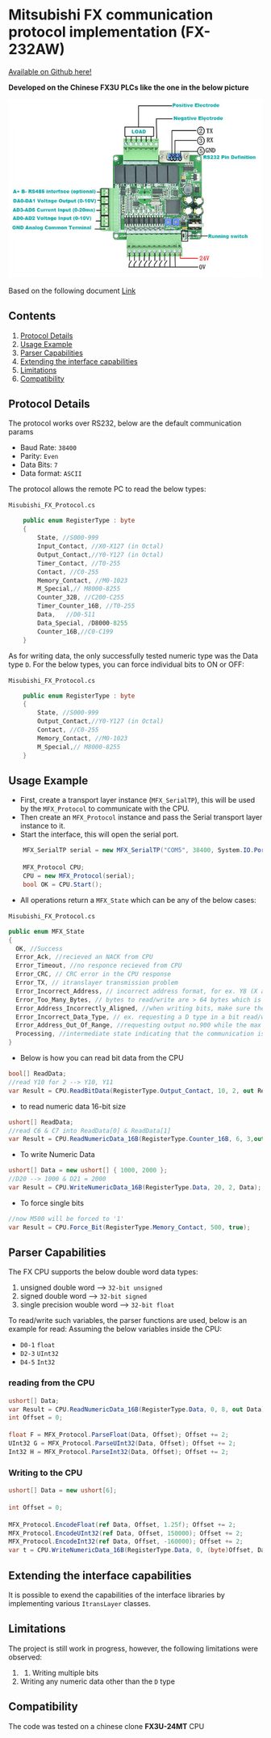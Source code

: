 ﻿# Mitsubishi FX communication protocol implementation (FX-232AW)
[Available on Github here!](https://github.com/Ramy-Sorial/Mitsubishi_FX_Ptotocol.git)

__Developed on the Chinese FX3U PLCs like the one in the below picture__

![](./fx3u-14mr-1.jpg)

Based on the following document [Link](http://www.inverter-plc.com/plc/melsec/FX-232AW%20USER%20MANUAL.pdf)

## Contents
1. [Protocol Details](#protocol-details)
2. [Usage Example](#usage-example)
3. [Parser Capabilities](#parser-capabilities)
4. [Extending the interface capabilities](#extending-the-interface-capabilities)
5. [Limitations](#limitations)
6. [Compatibility](#compatibility)


## Protocol Details
The protocol works over RS232, below are the default communication params
- Baud Rate: `38400`
- Parity: `Even`
- Data Bits: `7`
- Data format: `ASCII`

The protocol allows the remote PC to read the below types:

`Misubishi_FX_Protocol.cs`
```cs
    public enum RegisterType : byte
    {
        State, //S000-999
        Input_Contact, //X0-X127 (in Octal)
        Output_Contact,//Y0-Y127 (in Octal)
        Timer_Contact, //T0-255
        Contact, //C0-255
        Memory_Contact, //M0-1023
        M_Special,// M8000-8255
        Counter_32B, //C200-C255
        Timer_Counter_16B, //T0-255
        Data,   //D0-511
        Data_Special, /D8000-8255
        Counter_16B,//C0-C199
    }

```
As for writing data, the only successfully tested numeric type was the Data type `D`.
For the below types, you can force individual bits to ON or OFF:

`Misubishi_FX_Protocol.cs`
```cs
    public enum RegisterType : byte
    {
        State, //S000-999
        Output_Contact,//Y0-Y127 (in Octal)
        Contact, //C0-255
        Memory_Contact, //M0-1023
        M_Special,// M8000-8255
    }
```
## Usage Example
- First, create a transport layer instance (`MFX_SerialTP`), this will be used by the `MFX_Protocol` to communicate with the CPU.
- Then create an `MFX_Protocol` instance and pass the Serial transport layer instance to it.
- Start the interface, this will open the serial port.
```cs
    MFX_SerialTP serial = new MFX_SerialTP("COM5", 38400, System.IO.Ports.Parity.Even, System.IO.Ports.StopBits.One, 7, 1000);

    MFX_Protocol CPU;
    CPU = new MFX_Protocol(serial);
    bool OK = CPU.Start();

```

- All operations return a `MFX_State` which can be any of the below cases:

`Misubishi_FX_Protocol.cs`
```cs
public enum MFX_State
{
  OK, //Success
  Error_Ack, //recieved an NACK from CPU
  Error_Timeout, //no responce recieved from CPU
  Error_CRC, // CRC error in the CPU response
  Error_TX, // itranslayer transmission problem
  Error_Incorrect_Address, // incorrect address format, for ex. Y8 (X and Y are supposed to be Octal numbers)
  Error_Too_Many_Bytes, // bytes to read/write are > 64 bytes which is the COU transfer limit, try reducing the data size
  Error_Address_Incorrectly_Aligned, //when writing bits, make sure the base address is in the multiples of 8, for ex(M10 is wrong, M8 should be OK)
  Error_Incorrect_Data_Type, // ex. requesting a D type in a bit read/write
  Error_Address_Out_Of_Range, //requesting output no.900 while the max is 177
  Processing, //intermediate state indicating that the communication is in progress
}
```
- Below is how you can read bit data from the CPU
```cs
bool[] ReadData;
//read Y10 for 2 --> Y10, Y11
var Result = CPU.ReadBitData(RegisterType.Output_Contact, 10, 2, out ReadData);
```
- to read numeric data 16-bit size
```cs
ushort[] ReadData;
//read C6 & C7 into ReadData[0] & ReadData[1]
var Result = CPU.ReadNumericData_16B(RegisterType.Counter_16B, 6, 3,out ReadData);
```
- To write Numeric Data
```cs
ushort[] Data = new ushort[] { 1000, 2000 };
//D20 --> 1000 & D21 = 2000
var Result = CPU.WriteNumericData_16B(RegisterType.Data, 20, 2, Data);
```
- To force single bits
```cs
//now M500 will be forced to '1'
var Result = CPU.Force_Bit(RegisterType.Memory_Contact, 500, true);
```
## Parser Capabilities
The FX CPU supports the below double word data types:
1. unsigned double word --> `32-bit unsigned`
2. signed double word --> `32-bit signed`
3. single precision wouble word --> `32-bit float`  

To read/write such variables, the parser functions are used, below is an example for read:
Assuming the below variables inside the CPU:
- `D0-1` `float`
- `D2-3` `UInt32`
- `D4-5` `Int32` 

### reading from the CPU
```cs
ushort[] Data;
var Result = CPU.ReadNumericData_16B(RegisterType.Data, 0, 8, out Data);
int Offset = 0;

float F = MFX_Protocol.ParseFloat(Data, Offset); Offset += 2;
UInt32 G = MFX_Protocol.ParseUInt32(Data, Offset); Offset += 2;
Int32 H = MFX_Protocol.ParseInt32(Data, Offset); Offset += 2;
```

### Writing to the CPU
```cs
ushort[] Data = new ushort[6];

int Offset = 0;

MFX_Protocol.EncodeFloat(ref Data, Offset, 1.25f); Offset += 2;
MFX_Protocol.EncodeUInt32(ref Data, Offset, 150000); Offset += 2;
MFX_Protocol.EncodeInt32(ref Data, Offset, -160000); Offset += 2;
var t = CPU.WriteNumericData_16B(RegisterType.Data, 0, (byte)Offset, Data);
```

## Extending the interface capabilities
It is possible to exend the capabilities of the interface libraries by implementing various `ItransLayer` classes.

## Limitations
The project is still work in progress, however, the following limitations were observed:
1. 1. Writing multiple bits
2. Writing any numeric data other than the `D` type

## Compatibility
The code was tested on a chinese clone **FX3U-24MT** CPU